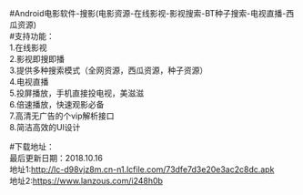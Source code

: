 #Android电影软件-搜影(电影资源-在线影视-影视搜索-BT种子搜索-电视直播-西瓜资源)
<br>
#支持功能：<br>
1.在线影视<br>
2.影视即搜即播<br>
3.提供多种搜索模式（全网资源，西瓜资源，种子资源）<br>
4.电视直播<br>
5.投屏播放，手机直接投电视，美滋滋<br>
6.倍速播放，快速观影必备<br>
7.高清无广告的个vip解析接口<br>
8.简洁高效的UI设计<br>

#下载地址：<br>
最后更新日期：2018.10.16<br>
地址1:http://lc-d98vjz8m.cn-n1.lcfile.com/73dfe7d3e20e3ac2c8dc.apk<br>
地址2:https://www.lanzous.com/i248h0b<br>

